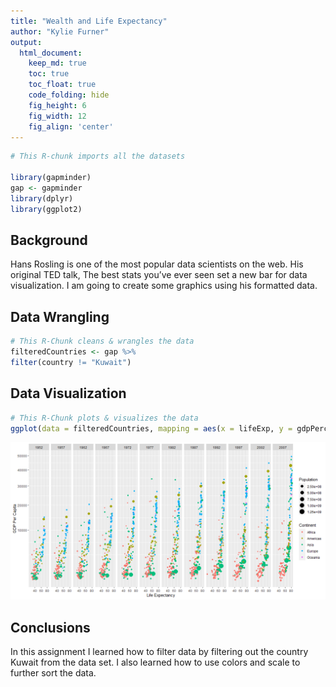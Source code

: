 ```yaml
---
title: "Wealth and Life Expectancy"
author: "Kylie Furner"
output:
  html_document:  
    keep_md: true
    toc: true
    toc_float: true
    code_folding: hide
    fig_height: 6
    fig_width: 12
    fig_align: 'center'
---
```







```r
# This R-chunk imports all the datasets

library(gapminder)
gap <- gapminder
library(dplyr)
library(ggplot2)
```

## Background

Hans Rosling is one of the most popular data scientists on the web. His original TED talk, The best stats you’ve ever seen set a new bar for data visualization. I am going to create some graphics using his formatted data.

## Data Wrangling


```r
# This R-Chunk cleans & wrangles the data
filteredCountries <- gap %>%
filter(country != "Kuwait")
```

## Data Visualization


```r
# This R-Chunk plots & visualizes the data
ggplot(data = filteredCountries, mapping = aes(x = lifeExp, y = gdpPercap, color = continent, size = pop/100000)) + geom_point() + facet_wrap(~year, ncol = 12) + labs(size = "Population", y = "GDP Per Capita", x = "Life Expectancy", color = "Continent") + scale_y_continuous(trans = "sqrt")
```

![](plot_data-1.png)<!-- -->

## Conclusions

In this assignment I learned how to filter data by filtering out the country Kuwait from the data set. I also learned how to use colors and scale to further sort the data. 

